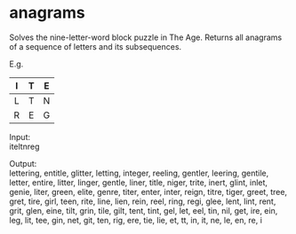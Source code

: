 # anagrams

Solves the nine-letter-word block puzzle in The Age. Returns all anagrams of a sequence of letters and its subsequences.

E.g.

| I | T | E |
|:-:|:-:|:-:|
| L | T | N |
| R | E | G |

Input:  
iteltnreg

Output:  
lettering, entitle, glitter, letting, integer, reeling, gentler, leering, gentile, letter, entire, litter, linger, gentle, liner, title, niger, trite, inert, glint, inlet, genie, liter, green, elite, genre, titer, enter, inter, reign, titre, tiger, greet, tree, gret, tire, girl, teen, rite, line, lien, rein, reel, ring, regi, glee, lent, lint, rent, grit, glen, eine, tilt, grin, tile, gilt, tent, tint, gel, let, eel, tin, nil, get, ire, ein, leg, lit, tee, gin, net, git, ten, rig, ere, tie, lie, et, tt, in, it, ne, le, en, re, i